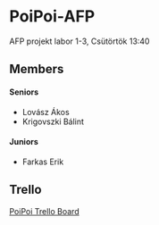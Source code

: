 # PoiPoi-AFP
AFP projekt labor 1-3, Csütörtök 13:40

## Members
#### Seniors
- Lovász Ákos
- Krigovszki Bálint

#### Juniors
- Farkas Erik

## Trello
[PoiPoi Trello Board](https://trello.com/invite/b/UttzY6fz/e6c0aad4458627fc5a81b432d19fba5f/poipoi-afp)
